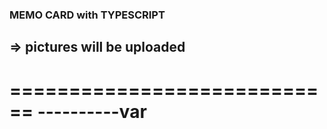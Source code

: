 ### MEMO CARD with TYPESCRIPT
=> pictures will be uploaded
----------------------------
============================
----------var
=====================

